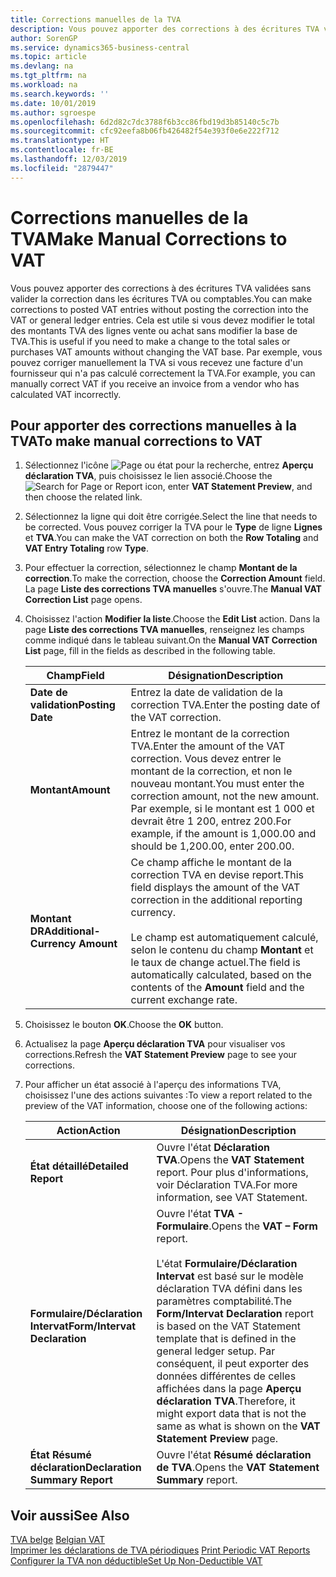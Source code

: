 ```yaml
---
title: Corrections manuelles de la TVA
description: Vous pouvez apporter des corrections à des écritures TVA validées sans valider la correction dans les écritures TVA ou comptables. Cela est utile si vous devez modifier le total des montants TVA des lignes vente ou achat sans modifier la base de TVA. Par exemple, vous pouvez corriger manuellement la TVA si vous recevez une facture d'un fournisseur qui n'a pas calculé correctement la TVA.
author: SorenGP
ms.service: dynamics365-business-central
ms.topic: article
ms.devlang: na
ms.tgt_pltfrm: na
ms.workload: na
ms.search.keywords: ''
ms.date: 10/01/2019
ms.author: sgroespe
ms.openlocfilehash: 6d2d82c7dc3788f6b3cc86fbd19d3b85140c5c7b
ms.sourcegitcommit: cfc92eefa8b06fb426482f54e393f0e6e222f712
ms.translationtype: HT
ms.contentlocale: fr-BE
ms.lasthandoff: 12/03/2019
ms.locfileid: "2879447"
---
```

# <a name="make-manual-corrections-to-vat"></a><span data-ttu-id="e19ba-105">Corrections manuelles de la TVA</span><span class="sxs-lookup"><span data-stu-id="e19ba-105">Make Manual Corrections to VAT</span></span>
<span data-ttu-id="e19ba-106">Vous pouvez apporter des corrections à des écritures TVA validées sans valider la correction dans les écritures TVA ou comptables.</span><span class="sxs-lookup"><span data-stu-id="e19ba-106">You can make corrections to posted VAT entries without posting the correction into the VAT or general ledger entries.</span></span> <span data-ttu-id="e19ba-107">Cela est utile si vous devez modifier le total des montants TVA des lignes vente ou achat sans modifier la base de TVA.</span><span class="sxs-lookup"><span data-stu-id="e19ba-107">This is useful if you need to make a change to the total sales or purchases VAT amounts without changing the VAT base.</span></span> <span data-ttu-id="e19ba-108">Par exemple, vous pouvez corriger manuellement la TVA si vous recevez une facture d'un fournisseur qui n'a pas calculé correctement la TVA.</span><span class="sxs-lookup"><span data-stu-id="e19ba-108">For example, you can manually correct VAT if you receive an invoice from a vendor who has calculated VAT incorrectly.</span></span>  

## <a name="to-make-manual-corrections-to-vat"></a><span data-ttu-id="e19ba-109">Pour apporter des corrections manuelles à la TVA</span><span class="sxs-lookup"><span data-stu-id="e19ba-109">To make manual corrections to VAT</span></span>  

1.  <span data-ttu-id="e19ba-110">Sélectionnez l'icône ![Page ou état pour la recherche](../../media/ui-search/search_small.png "Icône Page ou état pour la recherche"), entrez **Aperçu déclaration TVA**, puis choisissez le lien associé.</span><span class="sxs-lookup"><span data-stu-id="e19ba-110">Choose the ![Search for Page or Report](../../media/ui-search/search_small.png "Search for Page or Report icon") icon, enter **VAT Statement Preview**, and then choose the related link.</span></span>  
2.  <span data-ttu-id="e19ba-111">Sélectionnez la ligne qui doit être corrigée.</span><span class="sxs-lookup"><span data-stu-id="e19ba-111">Select the line that needs to be corrected.</span></span> <span data-ttu-id="e19ba-112">Vous pouvez corriger la TVA pour le **Type** de ligne **Lignes** et **TVA**.</span><span class="sxs-lookup"><span data-stu-id="e19ba-112">You can make the VAT correction on both the **Row Totaling** and **VAT Entry Totaling** row **Type**.</span></span>  
3.  <span data-ttu-id="e19ba-113">Pour effectuer la correction, sélectionnez le champ **Montant de la correction**.</span><span class="sxs-lookup"><span data-stu-id="e19ba-113">To make the correction, choose the **Correction Amount** field.</span></span> <span data-ttu-id="e19ba-114">La page **Liste des corrections TVA manuelles** s'ouvre.</span><span class="sxs-lookup"><span data-stu-id="e19ba-114">The **Manual VAT Correction List** page opens.</span></span>  
4.  <span data-ttu-id="e19ba-115">Choisissez l'action **Modifier la liste**.</span><span class="sxs-lookup"><span data-stu-id="e19ba-115">Choose the **Edit List** action.</span></span> <span data-ttu-id="e19ba-116">Dans la page **Liste des corrections TVA manuelles**, renseignez les champs comme indiqué dans le tableau suivant.</span><span class="sxs-lookup"><span data-stu-id="e19ba-116">On the **Manual VAT Correction List** page, fill in the fields as described in the following table.</span></span>  

    |<span data-ttu-id="e19ba-117">Champ</span><span class="sxs-lookup"><span data-stu-id="e19ba-117">Field</span></span>|<span data-ttu-id="e19ba-118">Désignation</span><span class="sxs-lookup"><span data-stu-id="e19ba-118">Description</span></span>|  
    |---------------------------------|---------------------------------------|  
    |<span data-ttu-id="e19ba-119">**Date de validation**</span><span class="sxs-lookup"><span data-stu-id="e19ba-119">**Posting Date**</span></span>|<span data-ttu-id="e19ba-120">Entrez la date de validation de la correction TVA.</span><span class="sxs-lookup"><span data-stu-id="e19ba-120">Enter the posting date of the VAT correction.</span></span>|  
    |<span data-ttu-id="e19ba-121">**Montant**</span><span class="sxs-lookup"><span data-stu-id="e19ba-121">**Amount**</span></span>|<span data-ttu-id="e19ba-122">Entrez le montant de la correction TVA.</span><span class="sxs-lookup"><span data-stu-id="e19ba-122">Enter the amount of the VAT correction.</span></span> <span data-ttu-id="e19ba-123">Vous devez entrer le montant de la correction, et non le nouveau montant.</span><span class="sxs-lookup"><span data-stu-id="e19ba-123">You must enter the correction amount, not the new amount.</span></span> <span data-ttu-id="e19ba-124">Par exemple, si le montant est 1 000 et devrait être 1 200, entrez 200.</span><span class="sxs-lookup"><span data-stu-id="e19ba-124">For example, if the amount is 1,000.00 and should be 1,200.00, enter 200.00.</span></span>|  
    |<span data-ttu-id="e19ba-125">**Montant DR**</span><span class="sxs-lookup"><span data-stu-id="e19ba-125">**Additional-Currency Amount**</span></span>|<span data-ttu-id="e19ba-126">Ce champ affiche le montant de la correction TVA en devise report.</span><span class="sxs-lookup"><span data-stu-id="e19ba-126">This field displays the amount of the VAT correction in the additional reporting currency.</span></span><br /><br /> <span data-ttu-id="e19ba-127">Le champ est automatiquement calculé, selon le contenu du champ **Montant** et le taux de change actuel.</span><span class="sxs-lookup"><span data-stu-id="e19ba-127">The field is automatically calculated, based on the contents of the **Amount** field and the current exchange rate.</span></span>|  

5.  <span data-ttu-id="e19ba-128">Choisissez le bouton **OK**.</span><span class="sxs-lookup"><span data-stu-id="e19ba-128">Choose the **OK** button.</span></span>  
6.  <span data-ttu-id="e19ba-129">Actualisez la page **Aperçu déclaration TVA** pour visualiser vos corrections.</span><span class="sxs-lookup"><span data-stu-id="e19ba-129">Refresh the **VAT Statement Preview** page to see your corrections.</span></span>  
7.  <span data-ttu-id="e19ba-130">Pour afficher un état associé à l'aperçu des informations TVA, choisissez l'une des actions suivantes :</span><span class="sxs-lookup"><span data-stu-id="e19ba-130">To view a report related to the preview of the VAT information, choose one of the following actions:</span></span>  

    |<span data-ttu-id="e19ba-131">Action</span><span class="sxs-lookup"><span data-stu-id="e19ba-131">Action</span></span>|<span data-ttu-id="e19ba-132">Désignation</span><span class="sxs-lookup"><span data-stu-id="e19ba-132">Description</span></span>|  
    |------------|---------------------------------------|  
    |<span data-ttu-id="e19ba-133">**État détaillé**</span><span class="sxs-lookup"><span data-stu-id="e19ba-133">**Detailed Report**</span></span>|<span data-ttu-id="e19ba-134">Ouvre l'état **Déclaration TVA**.</span><span class="sxs-lookup"><span data-stu-id="e19ba-134">Opens the **VAT Statement** report.</span></span> <span data-ttu-id="e19ba-135">Pour plus d'informations, voir Déclaration TVA.</span><span class="sxs-lookup"><span data-stu-id="e19ba-135">For more information, see VAT Statement.</span></span>|  
    |<span data-ttu-id="e19ba-136">**Formulaire/Déclaration Intervat**</span><span class="sxs-lookup"><span data-stu-id="e19ba-136">**Form/Intervat Declaration**</span></span>|<span data-ttu-id="e19ba-137">Ouvre l'état **TVA - Formulaire**.</span><span class="sxs-lookup"><span data-stu-id="e19ba-137">Opens the **VAT – Form** report.</span></span><br /><br /> <span data-ttu-id="e19ba-138">L'état **Formulaire/Déclaration Intervat** est basé sur le modèle déclaration TVA défini dans les paramètres comptabilité.</span><span class="sxs-lookup"><span data-stu-id="e19ba-138">The **Form/Intervat Declaration** report is based on the VAT Statement template that is defined in the general ledger setup.</span></span> <span data-ttu-id="e19ba-139">Par conséquent, il peut exporter des données différentes de celles affichées dans la page **Aperçu déclaration TVA**.</span><span class="sxs-lookup"><span data-stu-id="e19ba-139">Therefore, it might export data that is not the same as what is shown on the **VAT Statement Preview** page.</span></span>|  
    |<span data-ttu-id="e19ba-140">**État Résumé déclaration**</span><span class="sxs-lookup"><span data-stu-id="e19ba-140">**Declaration Summary Report**</span></span>|<span data-ttu-id="e19ba-141">Ouvre l'état **Résumé déclaration de TVA**.</span><span class="sxs-lookup"><span data-stu-id="e19ba-141">Opens the **VAT Statement Summary** report.</span></span>|  

## <a name="see-also"></a><span data-ttu-id="e19ba-142">Voir aussi</span><span class="sxs-lookup"><span data-stu-id="e19ba-142">See Also</span></span>  
 <span data-ttu-id="e19ba-143">[TVA belge](belgian-vat.md) </span><span class="sxs-lookup"><span data-stu-id="e19ba-143">[Belgian VAT](belgian-vat.md) </span></span>  
 <span data-ttu-id="e19ba-144">[Imprimer les déclarations de TVA périodiques](how-to-print-periodic-vat-reports.md) </span><span class="sxs-lookup"><span data-stu-id="e19ba-144">[Print Periodic VAT Reports](how-to-print-periodic-vat-reports.md) </span></span>  
 [<span data-ttu-id="e19ba-145">Configurer la TVA non déductible</span><span class="sxs-lookup"><span data-stu-id="e19ba-145">Set Up Non-Deductible VAT</span></span>](how-to-set-up-non-deductible-vat.md)
